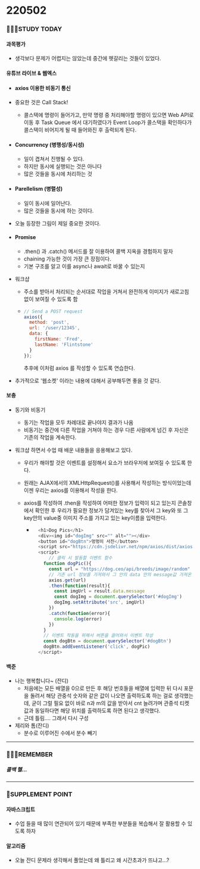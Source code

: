 # 220502

### 👨🏼‍🏫STUDY TODAY

#### 과목평가

- 생각보다 문제가 어렵지는 않았는데 중간에 헷갈리는 것들이 있었다.



#### 유튜브 라이브 & 웹엑스

- #### axios 이용한 비동기 통신

- 중요한 것은 Call Stack!

  - 콜스택에 명령이 들어가고, 만약 명령 중 처리해야할 명령이 있으면 Web API로 이동 후 Task Queue 에서 대기하였다가 Event Loop가 콜스택을 확인하다가 콜스택이 비어지게 될 때 들어와진 후 출력되게 된다.

- #### Concurrency (병행성/동시성)

  - 일이 겹쳐서 진행될 수 있다.
  - 하지만 동시에 실행되는 것은 아니다
  - 많은 것들을 동시에 처리하는 것

- #### Parellelism (병렬성)

  - 일이 동시에 일어난다.
  - 많은 것들을 동시에 하는 것이다.

- 오늘 등장한 그림이 제일 중요한 것이다.

- #### Promise

  - .then() 과 .catch() 메서드를 잘 이용하여 콜백 지옥을 경험하지 말자
  - chaining 가능한 것이 가장 큰 장점이다.
  - 기본 구조를 알고 이를 async나 await로 바꿀 수 있는지

- 워크샵

  - 주소를 받아서 처리되는 순서대로 작업을 거쳐서 완전하게 이미지가 새로고침 없이 보여질 수 있도록 함

  - ```javascript
    // Send a POST request
    axios({
      method: 'post',
      url: '/user/12345',
      data: {
        firstName: 'Fred',
        lastName: 'Flintstone'
      }
    });
    ```

    추후에 이처럼 axios 를 작성할 수 있도록 연습한다.

- 추가적으로 '웹소켓' 이라는 내용에 대해서 공부해두면 좋을 것 같다.



#### 보충

- 동기와 비동기

  - 동기는 작업을 모두 차례대로 끝나야지 결과가 나옴
  - 비동기는 중간에 다른 작업을 거쳐야 하는 경우 다른 사람에게 넘긴 후 자신은 기존의 작업을 계속한다.

- 워크샵 하면서 수업 때 배운 내용들을 응용해보고 있다.

  - 우리가 해야할 것은 이벤트를 설정해서 요소가 브라우저에 보여질 수 있도록 한다.

  - 원래는 AJAX에서의 XMLHttpRequest()를 사용해서 작성하는 방식이었는데 이젠 우리는 axios를 이용해서 작성을 한다.

  - axios를 작성하여 .then을 작성하여 어떠한 정보가 입력이 되고 있는지 콘솔창에서 확인한 후 우리가 필요한 정보가 담겨있는 key를 찾아서 그 key와 또 그 key안의 value중 이미지 주소를 가지고 있는 key이름을 입력한다.

    - ```javascript
        <h1>Dog Pics</h1>
        <div><img id="dogImg" src="" alt=""></div>
        <button id="dogBtn">멍멍이 사진</button>
        <script src="https://cdn.jsdelivr.net/npm/axios/dist/axios.min.js"></script>
        <script>
            // 클릭 시 발동할 이벤트 함수
          function dogPic(){
            const url = "https://dog.ceo/api/breeds/image/random"
            // 기존 url 정보를 가져와서 그 안의 data 안의 message값 가져온 후 이미지 속성으로 집어넣기
            axios.get(url)
            .then(function(result){
              const imgUrl = result.data.message
              const dogImg = document.querySelector('#dogImg')
              dogImg.setAttribute('src', imgUrl)
            })
            .catch(function(error){
              console.log(error)
            })
          }
          // 이벤트 작동을 위해서 버튼을 끌어와서 이벤트 작성
          const dogBtn = document.querySelector('#dogBtn')
          dogBtn.addEventListener('click', dogPic)
        </script>
      ```



#### 백준

- 나는 행복합니다~ (잔디)
  - 처음에는 모든 배열을 0으로 만든 후 해당 번호들을 배열에 입력한 뒤 다시 포문을 돌려서 해당 관중석 숫자와 같은 값이 나오면 출력하도록 하는 걸로 생각했는데, 굳이 그럴 필요 없이 바로 n과 m의 값을 받아서 cnt 늘려가며 관중석 티켓 값과 동일하다면 해당 위치를 출력하도록 하면 된다고 생각했다.
  - 근데 틀림.... 그래서 다시 구성
- 제리와 톰(잔디)
  - 분수로 이루어진 수에서 분수 빼기

---

### 💆🏼‍♂️REMEMBER

##### 콜백 헬... 

---

### 💫SUPPLEMENT POINT

#### 자바스크립트

- 수업 들을 때 많이 연관되어 있기 때문에 부족한 부분들을 복습해서 잘 활용할 수 있도록 하자



#### 알고리즘

- 오늘 잔디 문제라 생각해서 풀었는데 왜 틀리고 왜 시간초과가 뜨냐고...?
